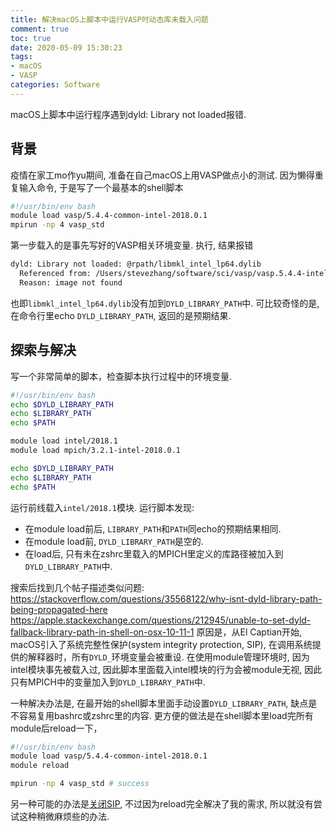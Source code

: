 ```yaml
---
title: 解决macOS上脚本中运行VASP时动态库未载入问题
comment: true
toc: true
date: 2020-05-09 15:30:23
tags:
- macOS
- VASP
categories: Software
---
```


macOS上脚本中运行程序遇到dyld: Library not loaded报错. <!--more-->

## 背景

疫情在家工mo作yu期间, 准备在自己macOS上用VASP做点小的测试. 因为懒得重复输入命令, 于是写了一个最基本的shell脚本

```bash
#!/usr/bin/env bash
module load vasp/5.4.4-common-intel-2018.0.1
mpirun -np 4 vasp_std
```

第一步载入的是事先写好的VASP相关环境变量. 执行, 结果报错

```bash
dyld: Library not loaded: @rpath/libmkl_intel_lp64.dylib
  Referenced from: /Users/stevezhang/software/sci/vasp/vasp.5.4.4-intel-2018.0.1/common/bin/vasp_std
  Reason: image not found
```

也即`libmkl_intel_lp64.dylib`没有加到`DYLD_LIBRARY_PATH`中. 可比较奇怪的是, 在命令行里echo `DYLD_LIBRARY_PATH`, 返回的是预期结果.

## 探索与解决

写一个非常简单的脚本，检查脚本执行过程中的环境变量.

```bash
#!/usr/bin/env bash
echo $DYLD_LIBRARY_PATH
echo $LIBRARY_PATH
echo $PATH

module load intel/2018.1
module load mpich/3.2.1-intel-2018.0.1

echo $DYLD_LIBRARY_PATH
echo $LIBRARY_PATH
echo $PATH
```

运行前线载入`intel/2018.1`模块. 运行脚本发现:

- 在module load前后, `LIBRARY_PATH`和`PATH`同echo的预期结果相同.
- 在module load前, `DYLD_LIBRARY_PATH`是空的.
- 在load后, 只有未在zshrc里载入的MPICH里定义的库路径被加入到`DYLD_LIBRARY_PATH`中.

搜索后找到几个帖子描述类似问题:
<https://stackoverflow.com/questions/35568122/why-isnt-dyld-library-path-being-propagated-here>
<https://apple.stackexchange.com/questions/212945/unable-to-set-dyld-fallback-library-path-in-shell-on-osx-10-11-1>
原因是，从El Captian开始, macOS引入了系统完整性保护(system integrity protection, SIP), 在调用系统提供的解释器时，所有`DYLD_`环境变量会被重设. 在使用module管理环境时, 因为intel模块事先被载入过, 因此脚本里面载入intel模块的行为会被module无视, 因此只有MPICH中的变量加入到`DYLD_LIBRARY_PATH`中.

一种解决办法是, 在最开始的shell脚本里面手动设置`DYLD_LIBRARY_PATH`, 缺点是不容易复用bashrc或zshrc里的内容. 更方便的做法是在shell脚本里load完所有module后reload一下，

```bash
#!/usr/bin/env bash
module load vasp/5.4.4-common-intel-2018.0.1
module reload

mpirun -np 4 vasp_std # success
```

另一种可能的办法是[关闭SIP](https://blog.csdn.net/qq285744011/article/details/82219340), 不过因为reload完全解决了我的需求, 所以就没有尝试这种稍微麻烦些的办法.
